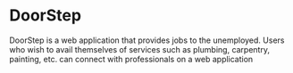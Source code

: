 # DoorStep
DoorStep is a web application that provides jobs to the unemployed. Users who wish to avail themselves of services such as plumbing, carpentry, painting, etc. can connect with professionals on a web application 
